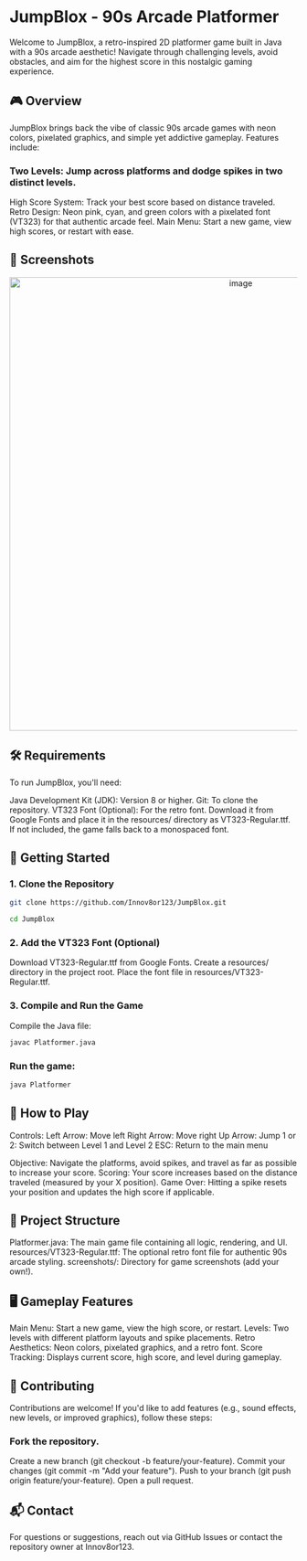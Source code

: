 # JumpBlox - 90s Arcade Platformer
Welcome to JumpBlox, a retro-inspired 2D platformer game built in Java with a 90s arcade aesthetic! Navigate through challenging levels, avoid obstacles, and aim for the highest score in this nostalgic gaming experience.
## 🎮 Overview
JumpBlox brings back the vibe of classic 90s arcade games with neon colors, pixelated graphics, and simple yet addictive gameplay. Features include:

### Two Levels: Jump across platforms and dodge spikes in two distinct levels.
High Score System: Track your best score based on distance traveled.
Retro Design: Neon pink, cyan, and green colors with a pixelated font (VT323) for that authentic arcade feel.
Main Menu: Start a new game, view high scores, or restart with ease.

## 📸 Screenshots
<p align="center">
  <img width="794" alt="image" src="https://github.com/user-attachments/assets/7aa3ffb2-3f0d-4a8c-9d2b-841fc396d98f" />
</p>

## 🛠️ Requirements
To run JumpBlox, you'll need:

Java Development Kit (JDK): Version 8 or higher.
Git: To clone the repository.
VT323 Font (Optional): For the retro font. Download it from Google Fonts and place it in the resources/ directory as VT323-Regular.ttf. If not included, the game falls back to a monospaced font.

## 🚀 Getting Started
### 1. Clone the Repository
```bash
git clone https://github.com/Innov8or123/JumpBlox.git
```

```bash
cd JumpBlox
```

### 2. Add the VT323 Font (Optional)

Download VT323-Regular.ttf from Google Fonts.
Create a resources/ directory in the project root.
Place the font file in resources/VT323-Regular.ttf.

### 3. Compile and Run the Game
Compile the Java file:
```bash
javac Platformer.java
```

### Run the game:
```bash
java Platformer
```


## 🎲 How to Play

Controls:
Left Arrow: Move left
Right Arrow: Move right
Up Arrow: Jump
1 or 2: Switch between Level 1 and Level 2
ESC: Return to the main menu


Objective: Navigate the platforms, avoid spikes, and travel as far as possible to increase your score.
Scoring: Your score increases based on the distance traveled (measured by your X position).
Game Over: Hitting a spike resets your position and updates the high score if applicable.

## 📂 Project Structure

Platformer.java: The main game file containing all logic, rendering, and UI.
resources/VT323-Regular.ttf: The optional retro font file for authentic 90s arcade styling.
screenshots/: Directory for game screenshots (add your own!).

## 🖥️ Gameplay Features

Main Menu: Start a new game, view the high score, or restart.
Levels: Two levels with different platform layouts and spike placements.
Retro Aesthetics: Neon colors, pixelated graphics, and a retro font.
Score Tracking: Displays current score, high score, and level during gameplay.

## 🤝 Contributing
Contributions are welcome! If you'd like to add features (e.g., sound effects, new levels, or improved graphics), follow these steps:

### Fork the repository.
Create a new branch (git checkout -b feature/your-feature).
Commit your changes (git commit -m "Add your feature").
Push to your branch (git push origin feature/your-feature).
Open a pull request.

## 📬 Contact
For questions or suggestions, reach out via GitHub Issues or contact the repository owner at Innov8or123.

